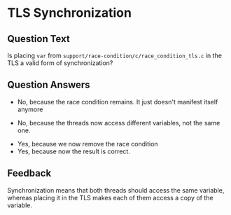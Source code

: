 # TLS Synchronization

## Question Text

Is placing `var` from `support/race-condition/c/race_condition_tls.c` in the TLS a valid form of synchronization?

## Question Answers

- No, because the race condition remains.
It just doesn't manifest itself anymore
+ No, because the threads now access different variables, not the same one.
- Yes, because we now remove the race condition
- Yes, because now the result is correct.

## Feedback

Synchronization means that both threads should access the same variable, whereas placing it in the TLS makes each of them access a copy of the variable.
